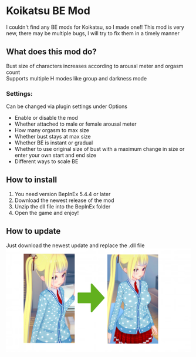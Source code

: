 # Koikatsu BE Mod
I couldn't find any BE mods for Koikatsu, so I made one!!
This mod is very new, there may be multiple bugs, I will try to fix them in a timely manner

## What does this mod do?
Bust size of characters increases according to arousal meter and orgasm count</br>
Supports multiple H modes like group and darkness mode

### Settings:
Can be changed via plugin settings under Options
- Enable or disable the mod
- Whether attached to male or female arousal meter
- How many orgasm to max size
- Whether bust stays at max size
- Whether BE is instant or gradual
- Whether to use original size of bust with a maximum change in size or enter your own start and end size
- Different ways to scale BE


## How to install
1. You need version BepInEx 5.4.4 or later
2. Download the newest release of the mod
3. Unzip the dll file into the BepInEx folder
4. Open the game and enjoy!

## How to update
Just download the newest update and replace the .dll file
![alt text](https://github.com/SynchronisedNerdism/KK_BE/blob/main/beshowcase.png?raw=true)
